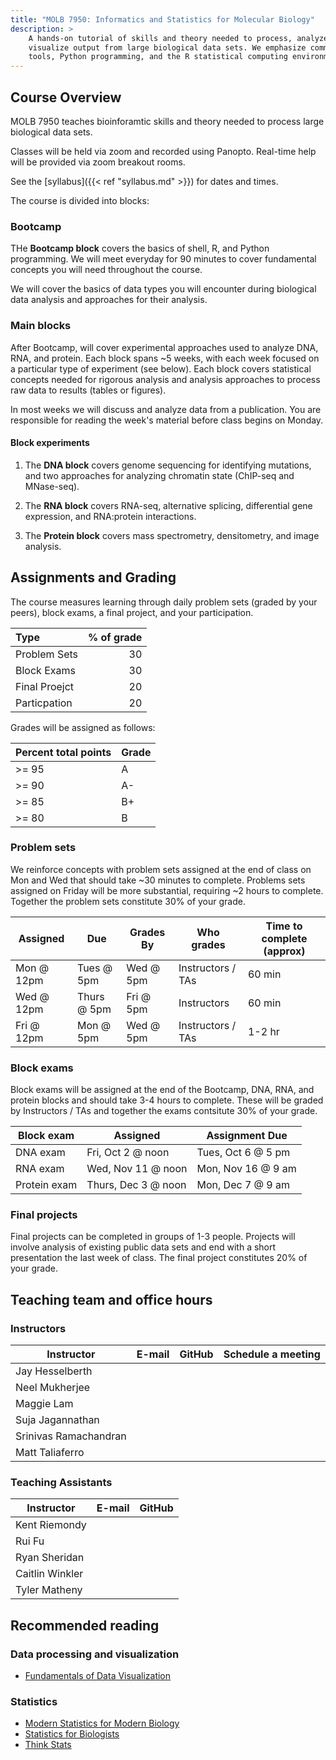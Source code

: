```yaml
---
title: "MOLB 7950: Informatics and Statistics for Molecular Biology"
description: >
    A hands-on tutorial of skills and theory needed to process, analyze, and
    visualize output from large biological data sets. We emphasize command-line
    tools, Python programming, and the R statistical computing environment.
---
```


## Course Overview 

MOLB 7950 teaches bioinforamtic skills and theory needed to process large
biological data sets.

Classes will be held via zoom and recorded using Panopto. Real-time help will be
provided via zoom breakout rooms.

See the [syllabus]({{< ref "syllabus.md" >}}) for dates and times.

The course is divided into blocks:

### Bootcamp

THe **Bootcamp block** covers the basics of shell, R, and Python programming. We
will meet everyday for 90 minutes to cover fundamental concepts you will need
throughout the course.

We will cover the basics of data types you will encounter during biological
data analysis and approaches for their analysis.

### Main blocks

After Bootcamp, will cover experimental approaches used to analyze DNA, RNA, and
protein. Each block spans ~5 weeks, with each week focused on a particular type 
of experiment (see below). Each block covers statistical concepts needed for rigorous
analysis and analysis approaches to process raw data to results (tables or figures).

In most weeks we will discuss and analyze data from a publication. You are 
responsible for reading the week's material before class begins on Monday.

#### Block experiments

1. The **DNA block** covers genome sequencing for identifying mutations, and two
approaches for analyzing chromatin state (ChIP-seq and MNase-seq).

1. The **RNA block** covers RNA-seq, alternative splicing, differential gene
expression, and RNA:protein interactions.

1. The **Protein block** covers mass spectrometry, densitometry, and image
analysis.


## Assignments and Grading

The course measures learning through daily problem sets (graded by your peers),
block exams, a final project, and your participation.

<div class="zebra-striping sane-table">

| **Type**     | **% of grade** |
| :----         | ----:           |
| Problem Sets | 30             |
| Block Exams  | 30             |
| Final Proejct| 20             |
| Particpation | 20             |

</div>

Grades will be assigned as follows:

<div class="zebra-striping sane-table">

| **Percent total points**     | **Grade** |
| ---- | ---- |
| >= 95 | A |
| >= 90 | A- |
| >= 85 | B+ |
| >= 80 | B |

</div>

### Problem sets 

We reinforce concepts with problem sets assigned at the end of class on Mon and
Wed that should take ~30 minutes to complete. Problems sets assigned on Friday
will be more substantial, requiring ~2 hours to complete. Together the problem
sets constitute 30% of your grade.

<div class="zebra-striping sane-table">

| **Assigned** | **Due** | **Grades By** | **Who grades** | **Time to complete (approx)** |
| ----         | ----    | ----           | ----         | ----              |
| Mon @ 12pm   | Tues @ 5pm | Wed @ 5pm  | Instructors / TAs | 60 min |
| Wed @ 12pm   | Thurs @ 5pm | Fri @ 5pm | Instructors | 60 min |
| Fri @ 12pm   | Mon @ 5pm | Wed @ 5pm  | Instructors / TAs | 1-2 hr |

</div>

### Block exams

Block exams will be assigned at the end of the Bootcamp, DNA, RNA, and protein
blocks and should take 3-4 hours to complete. These will be graded by
Instructors / TAs and together the exams contsitute 30% of your grade.

<div class="zebra-striping sane-table">

| **Block exam** | **Assigned** | **Assignment Due** |
| ---            | ---          | ---                |
| DNA exam       | Fri, Oct 2 @ noon | Tues, Oct 6 @ 5 pm |
| RNA exam       | Wed, Nov 11 @ noon | Mon, Nov 16 @ 9 am |
| Protein exam   | Thurs, Dec 3 @ noon | Mon, Dec 7 @ 9 am |

</div>

### Final projects

Final projects can be completed in groups of 1-3 people. Projects will involve
analysis of existing public data sets and end with a short presentation the 
last week of class. The final project constitutes 20% of your grade.

## Teaching team and office hours 

### Instructors

<div class="zebra-striping sane-table">

| **Instructor**        | **E-mail** | **GitHub** | **Schedule a meeting** |
| ----                  | :------:   | :--------------------------: | :----: |
| Jay Hesselberth       | <a href="mailto:jay.hesselberth@cuanschutz.edu"><i class="fa fa-envelope"></i></a> | <a href="http://github.com/jayhesselberth"><i class="fa fa-github"></i></a> | <a href="http://calendly.com/jay-hesselberth"><i class="fa fa-calendar"></i></a> |
| Neel Mukherjee        | <a href="mailto:neelanjan.mukherjee@cuanschutz.edu"><i class="fa fa-envelope"></i></a> |  <a href="http://github.com/nmukherjee"><i class="fa fa-github"></i></a> | <a href="http://calendly.com/neelanjan-mukherjee"><i class="fa fa-calendar"></i></a> |
| Maggie Lam | <a href="mailto:maggie.lam@cuanschutz.edu"><i class="fa fa-envelope"></i></a> |  <a href="http://github.com/Maggie-Lam"><i class="fa fa-github"></i></a> | 
| Suja Jagannathan      | <a href="mailto:sujatha.jagannathan@cuanschutz.edu"><i class="fa fa-envelope"></i></a> |  <a href="http://github.com/sjaganna"><i class="fa fa-github"></i></a> |  <a href="http://calendly.com/jagannas"><i class="fa fa-calendar"></i></a> |
| Srinivas Ramachandran | <a href="mailto:srinivas.ramachandran@cuanschutz.edu"><i class="fa fa-envelope"></i></a> |  <a href="http://github.com/srinivasramachandran"><i class="fa fa-github"></i></a> |  <a href="http://calendly.com/srinivas-ramachandran"><i class="fa fa-calendar"></i></a> |
| Matt Taliaferro | <a href="mailto:matthew.taliaferro@cuanschutz.edu"><i class="fa fa-envelope"></i></a> |  <a href="http://github.com/taliaferrojm"><i class="fa fa-github"></i></a> |  <a href="http://calendly.com/matthew-taliaferro"><i class="fa fa-calendar"></i></a> |

</div>

### Teaching Assistants

<div class="zebra-striping sane-table">

| **Instructor**        | **E-mail** | **GitHub** |
| ----                  | :------:   | :--------------------------: |
| Kent Riemondy | <a href="mailto:kent.riemondy@cuanschutz.edu"><i class="fa fa-envelope"></i></a> | <a href="http://github.com/kriemo"><i class="fa fa-github"></i></a> |
| Rui Fu | <a href="mailto:rui.fu@cuanschutz.edu"><i class="fa fa-envelope"></i></a> |  <a href="http://github.com/raysinensis"><i class="fa fa-github"></i></a> |
| Ryan Sheridan | <a href="mailto:ryan.sheridan@cuanschutz.edu"><i class="fa fa-envelope"></i></a> |  <a href="http://github.com/sheridar"><i class="fa fa-github"></i></a> |
| Caitlin Winkler | <a href="mailto:caitlin.winkler@cuanschutz.edu"><i class="fa fa-envelope"></i></a> |  <a href="http://github.com/oligomyeggo"><i class="fa fa-github"></i></a> |
| Tyler Matheny | <a href="mailto:tyler.matheny@cuanschutz.edu"><i class="fa fa-envelope"></i></a> |  <a href="http://github.com/tylermatheny"><i class="fa fa-github"></i></a> |

</div>

## Recommended reading

### Data processing and visualization

- [Fundamentals of Data Visualization](https://serialmentor.com/dataviz/)

### Statistics

- [Modern Statistics for Modern Biology](http://web.stanford.edu/class/bios221/book/)
- [Statistics for Biologists](https://www.nature.com/collections/qghhqm)
- [Think Stats](https://greenteapress.com/wp/think-stats-2e/)
